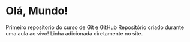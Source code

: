 # Olá, Mundo!
Primeiro repositorio do curso de Git e GitHub 
Repositório criado durante uma aula ao vivo!
Linha adicionada diretamente no site.

